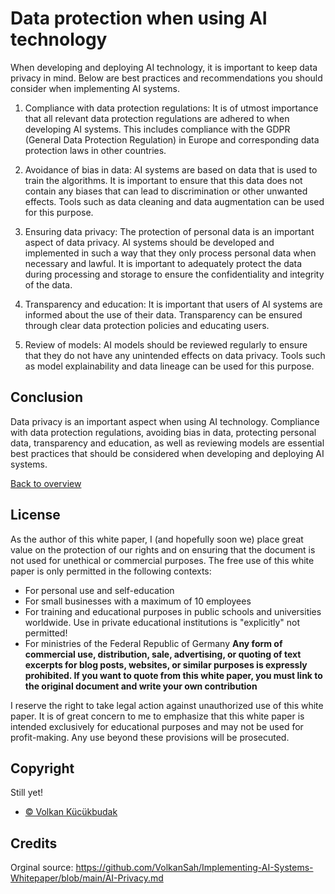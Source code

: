 # Data protection when using AI technology

When developing and deploying AI technology, it is important to keep data privacy in mind. Below are best practices and recommendations you should consider when implementing AI systems.

1. Compliance with data protection regulations: It is of utmost importance that all relevant data protection regulations are adhered to when developing AI systems. This includes compliance with the GDPR (General Data Protection Regulation) in Europe and corresponding data protection laws in other countries.

2. Avoidance of bias in data: AI systems are based on data that is used to train the algorithms. It is important to ensure that this data does not contain any biases that can lead to discrimination or other unwanted effects. Tools such as data cleaning and data augmentation can be used for this purpose.

3. Ensuring data privacy: The protection of personal data is an important aspect of data privacy. AI systems should be developed and implemented in such a way that they only process personal data when necessary and lawful. It is important to adequately protect the data during processing and storage to ensure the confidentiality and integrity of the data.

4. Transparency and education: It is important that users of AI systems are informed about the use of their data. Transparency can be ensured through clear data protection policies and educating users.

5. Review of models: AI models should be reviewed regularly to ensure that they do not have any unintended effects on data privacy. Tools such as model explainability and data lineage can be used for this purpose.

## Conclusion
Data privacy is an important aspect when using AI technology. Compliance with data protection regulations, avoiding bias in data, protecting personal data, transparency and education, as well as reviewing models are essential best practices that should be considered when developing and deploying AI systems.


[Back to overview](README.md#Topics)

## License
As the author of this white paper, I (and hopefully soon we) place great value on the protection of our rights and on ensuring that the document is not used for unethical or commercial purposes. The free use of this white paper is only permitted in the following contexts:

- For personal use and self-education
- For small businesses with a maximum of 10 employees
- For training and educational purposes in public schools and universities worldwide. Use in private educational institutions is "explicitly" not permitted!
- For ministries of the Federal Republic of Germany
**Any form of commercial use, distribution, sale, advertising, or quoting of text excerpts for blog posts, websites, or similar purposes is expressly prohibited. If you want to quote from this white paper, you must link to the original document and write your own contribution**

I reserve the right to take legal action against unauthorized use of this white paper. It is of great concern to me to emphasize that this white paper is intended exclusively for educational purposes and may not be used for profit-making. Any use beyond these provisions will be prosecuted.

## Copyright
Still yet!
- [© Volkan Kücükbudak](https://github.com/volkansah)
## Credits
Orginal source: https://github.com/VolkanSah/Implementing-AI-Systems-Whitepaper/blob/main/AI-Privacy.md
